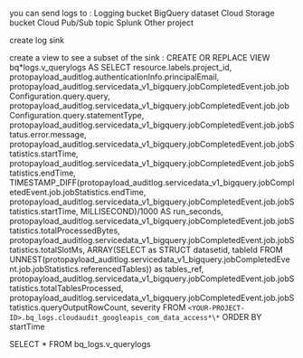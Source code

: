 you can send logs to :
Logging bucket
BigQuery dataset
Cloud Storage bucket
Cloud Pub/Sub topic
Splunk
Other project

create log sink

create a view to see a subset of the sink :
CREATE OR REPLACE VIEW
bq*logs.v_querylogs AS
SELECT
resource.labels.project_id,
protopayload_auditlog.authenticationInfo.principalEmail,
protopayload_auditlog.servicedata_v1_bigquery.jobCompletedEvent.job.jobConfiguration.query.query,
protopayload_auditlog.servicedata_v1_bigquery.jobCompletedEvent.job.jobConfiguration.query.statementType,
protopayload_auditlog.servicedata_v1_bigquery.jobCompletedEvent.job.jobStatus.error.message,
protopayload_auditlog.servicedata_v1_bigquery.jobCompletedEvent.job.jobStatistics.startTime,
protopayload_auditlog.servicedata_v1_bigquery.jobCompletedEvent.job.jobStatistics.endTime,
TIMESTAMP_DIFF(protopayload_auditlog.servicedata_v1_bigquery.jobCompletedEvent.job.jobStatistics.endTime, protopayload_auditlog.servicedata_v1_bigquery.jobCompletedEvent.job.jobStatistics.startTime, MILLISECOND)/1000 AS run_seconds,
protopayload_auditlog.servicedata_v1_bigquery.jobCompletedEvent.job.jobStatistics.totalProcessedBytes,
protopayload_auditlog.servicedata_v1_bigquery.jobCompletedEvent.job.jobStatistics.totalSlotMs,
ARRAY(SELECT as STRUCT datasetid, tableId FROM UNNEST(protopayload_auditlog.servicedata_v1_bigquery.jobCompletedEvent.job.jobStatistics.referencedTables)) as tables_ref,
protopayload_auditlog.servicedata_v1_bigquery.jobCompletedEvent.job.jobStatistics.totalTablesProcessed,
protopayload_auditlog.servicedata_v1_bigquery.jobCompletedEvent.job.jobStatistics.queryOutputRowCount,
severity
FROM
`<YOUR-PROJECT-ID>.bq_logs.cloudaudit_googleapis_com_data_access*\*`
ORDER BY
startTime

SELECT \* FROM bq_logs.v_querylogs

